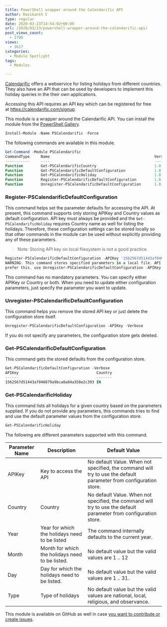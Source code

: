 ```yaml
---
title: PowerShell wrapper around the Calendarific API
author: Ravikanth C
type: regular
date: 2020-03-23T14:54:02+00:00
url: /2020/03/23/powershell-wrapper-around-the-calendarific-api/
post_views_count:
  - 1790
views:
  - 1617
categories:
  - Module Spotlight
tags:
  - Modules

---
```

[Calendarific](https://calendarific.com/) offers a webservice for listing holidays from different countries. They also have an API that can be used by developers to implement this holiday queries in the their own applications.

Accessing this API requires an API key which can be registered for free at&nbsp;<https://calendarific.com/signup>.

This module is a wrapper around the Calendarific API. You can install the module from the [PowerShell Gallery](https://www.powershellgallery.com/packages/PSCalendarific/1.0.0.0).

```powershell
Install-Module -Name PSCalendarific -Force
```

The following commands are available in this module.

```powershell
Get-Command -Module PSCalendarific
CommandType     Name                                               Version    Source
-----------     ----                                               -------    ------
Function        Get-PSCalendarificCountry                          1.0.0.0    PSCalendarific
Function        Get-PSCalendarificDefaultConfiguration             1.0.0.0    PSCalendarific
Function        Get-PSCalendarificHoliday                          1.0.0.0    PSCalendarific
Function        Register-PSCalendarificDefaultConfiguration        1.0.0.0    PSCalendarific
Function        Unregister-PSCalendarificDefaultConfiguration      1.0.0.0    PSCalendarific
```

### Register-PSCalendarificDefaultConfiguration

This command helps set the parameter defaults for accessing the API. At present, this command supports only storing APIKey and Country values as default configuration. API key must always be provided and the&nbsp;`Get-PSCalendarificHoliday`&nbsp;requires Country name as well for listing the holidays. Therefore, these configuration settings can be stored locally so that other commands in the module can be used without explicitly providing any of these parameters.

> Note: Storing API key on local filesystem is not a good practice.

```powershell
Register-PSCalendarificDefaultConfiguration -APIKey '1562567d51443af046079a9bca8a84a358e2c393' -Country IN -Verbose
WARNING: This command stores specified parameters in a local file. API Key is sensitive information. If you do not 
prefer this, use Unregister-PSCalendarificDefaultConfiguration -APIKey to remove the API key from the store
```


This command has no mandatory parameters. You can specify either APIKey or Country or both. When you need to update either configuration parameters, just specify the parameter you want to update.

### Unregister-PSCalendarificDefaultConfiguration

This command helps you remove the stored API key or just delete the configuration store itself.

```powershell
Unregister-PSCalendarificDefaultConfiguration -APIKey -Verbose
```

If you do not specify any parameters, the configuration store gets deleted.

### Get-PSCalendarificDefaultConfiguration

This command gets the stored defaults from the configuration store.

```powershell
Get-PSCalendarificDefaultConfiguration -Verbose
APIKey                                   Country
------                                   -------
1562567d51443af046079a9bca8a84a358e2c393 IN
```

### Get-PSCalendarificHoliday

This command lists all holidays for a given country based on the parameters supplied. If you do not provide any parameters, this commands tries to find and use the default parameter values from the configuration store.

```powershell
Get-PSCalendarificHoliday
```

The following are different parameters supported with this command.

| **Parameter Name** | **Description**                                 | **Default Value**                                            |
| ------------------ | ----------------------------------------------- | ------------------------------------------------------------ |
| APIKey             | Key to access the API                           | No default Value. When not specified, the command will try to use the default parameter from configuration store. |
| Country            | Country                                         | No default Value. When not specified, the command will try to use the default parameter from configuration store. |
| Year               | Year for which the holidays need to be listed   | The command internally defaults to the current year.         |
| Month              | Month for which the holidays need to be listed. | No default value but the valid values are 1 .. 12            |
| Day                | Day for which the holidays need to be listed.   | No default value but the valid values are 1 .. 31.           |
| Type               | Type of holidays                                | No default value but the valid values are national, local, religious, and observance. |

This module is available on GitHub as well in case <a href="https://github.com/rchaganti/PSCalendarific" target="_blank" rel="noreferrer noopener" aria-label="you want to contribute or create issues (opens in a new tab)">you want to contribute or create issues</a>.
